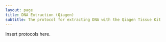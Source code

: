```yaml
---
layout: page
title: DNA Extraction (Qiagen)
subtitle: The protocol for extracting DNA with the Qiagen Tissue Kit
---
```


Insert protocols here.
